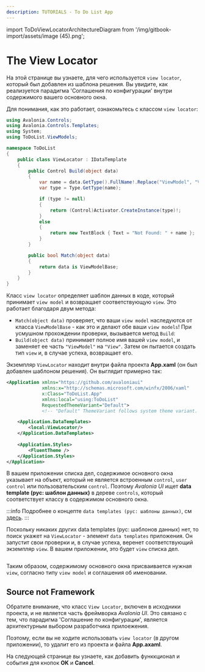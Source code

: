 ```yaml
---
description: TUTORIALS - To Do List App
---
```


import ToDoViewLocatorArchitectureDiagram from '/img/gitbook-import/assets/image (45).png';

# The View Locator

На этой странице вы узнаете, для чего используется `view locator`, который был добавлен из шаблона решения.
Вы увидите, как реализуется парадигма 'Соглашения по конфигурации' внутри
содержимого вашего основного окна.

Для понимания, как это работает, ознакомьтесь с классом `view locator`:

```csharp
using Avalonia.Controls;
using Avalonia.Controls.Templates;
using System;
using ToDoList.ViewModels;

namespace ToDoList
{
    public class ViewLocator : IDataTemplate
    {
        public Control Build(object data)
        {
            var name = data.GetType().FullName!.Replace("ViewModel", "View");
            var type = Type.GetType(name);

            if (type != null)
            {
                return (Control)Activator.CreateInstance(type)!;
            }
            else
            {
                return new TextBlock { Text = "Not Found: " + name };
            }
        }

        public bool Match(object data)
        {
            return data is ViewModelBase;
        }
    }
}
```

Класс `view locator` определяет шаблон данных в коде, который принимает `view model` и возвращает соответствующую `view`.
Это работает благодаря двум метода:

* `Match(object data)` проверяет, что ваши `view model` наследуются от класса `ViewModelBase` - как это и делают обе ваши `view models`!
При усмушном прохождении проверки, вызывается метод `Build`:
* `Build(object data)` принимает полное имя вашей `view model`, и заменяет ее часть `"ViewModel"` на `"View"`.
Затем он пытается создать тип `view` и, в случае успеха, возвращает его.

Экземпляр `ViewLocator` находит внутри файла проекта **App.xaml** (он был добавлен шаблоном решения).
Он выглядит примерно так:

```xml
<Application xmlns="https://github.com/avaloniaui"
             xmlns:x="http://schemas.microsoft.com/winfx/2006/xaml"
             x:Class="ToDoList.App"
             xmlns:local="using:ToDoList"
             RequestedThemeVariant="Default">
             <!-- "Default" ThemeVariant follows system theme variant. "Dark" or "Light" are other available options. -->

    <Application.DataTemplates>
        <local:ViewLocator/>
    </Application.DataTemplates>
  
    <Application.Styles>
        <FluentTheme />
    </Application.Styles>
</Application>
```

В вашем приложении списка дел, содержимое основного окна указывает на объект, который не является встроенным `control`,
`user control` или пользовательским `control`.
Поэтому _Avalonia UI_ ищет **data template (рус: шаблон данных)** в дереве `controls`, который соответствует классу в содержимом основного окна.

:::info
Подробнее о концепте `data templates (рус: шаблоны данных)`,  см [здесь](../../concepts/templates/).
:::

Поскольку никаких других data templates (рус: шаблонов данных) нет, то поиск укажет на `ViewLocator` - элемент `data templates` приложения.
Он запустит свои проверки и, в случае успеха, веренет соответствующий экземпляр `view`. 
В вашем приложении, это будет `view` списка дел.

<img className="center" src={ToDoViewLocatorArchitectureDiagram} alt="" />

Таким образом, содержимому основного окна присваивается нужная `view`, согласно типу `view model` и соглашения об именовании.

## Source not Framework

Обратите внимание, что класс `View Locator`, включен в исходники проекта, и не является часть фреймворка _Avalonia UI_.
Это связано с тем, что парадигма 'Соглашение по конфигурации', является архитектурным выбором разработчика прилоежения.

Поэтому, если вы не ходите использовать `view locator` (в другом приложении), то удалит его из проекта и файла **App.axaml**.

На следующей странице вы узнаете, как добавить функкционал и события для кнопок **OK** и **Cancel**.